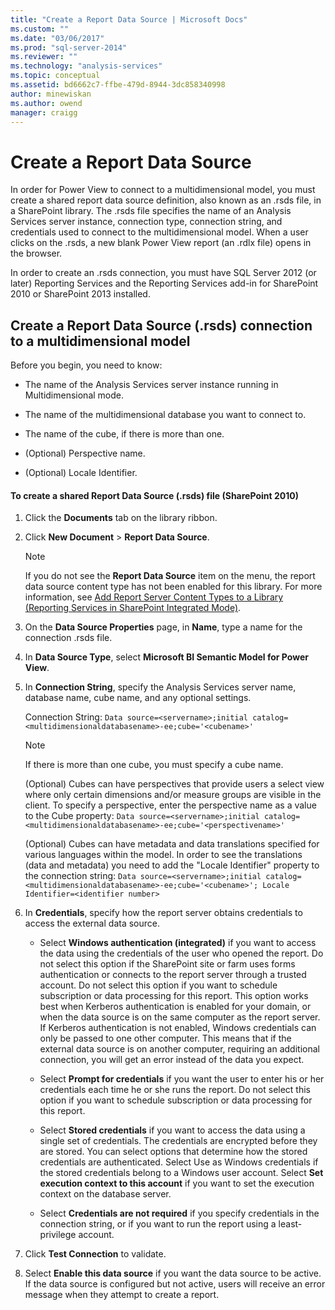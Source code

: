 ```yaml
---
title: "Create a Report Data Source | Microsoft Docs"
ms.custom: ""
ms.date: "03/06/2017"
ms.prod: "sql-server-2014"
ms.reviewer: ""
ms.technology: "analysis-services"
ms.topic: conceptual
ms.assetid: bd6662c7-ffbe-479d-8944-3dc858340998
author: minewiskan
ms.author: owend
manager: craigg
---
```

# Create a Report Data Source
  In order for Power View to connect to a multidimensional model, you must create a shared report data source definition, also known as an .rsds file, in a SharePoint library. The .rsds file specifies the name of an Analysis Services server instance, connection type, connection string, and credentials used to connect to the multidimensional model. When a user clicks on the .rsds, a new blank Power View report (an .rdlx file) opens in the browser.  
  
 In order to create an .rsds connection, you must have SQL Server 2012 (or later) Reporting Services and the Reporting Services add-in for SharePoint 2010 or SharePoint 2013 installed.  
  
## Create a Report Data Source (.rsds) connection to a multidimensional model  
 Before you begin, you need to know:  
  
-   The name of the Analysis Services server instance running in Multidimensional mode.  
  
-   The name of the multidimensional database you want to connect to.  
  
-   The name of the cube, if there is more than one.  
  
-   (Optional) Perspective name.  
  
-   (Optional) Locale Identifier.  
  
#### To create a shared Report Data Source (.rsds) file (SharePoint 2010)  
  
1.  Click the **Documents** tab on the library ribbon.  
  
2.  Click **New Document** > **Report Data Source**.  
  
    > [!NOTE]  
    >  If you do not see the **Report Data Source** item on the menu, the report data source content type has not been enabled for this library. For more information, see [Add Report Server Content Types to a Library &#40;Reporting Services in SharePoint Integrated Mode&#41;](../../reporting-services/add-reporting-services-content-types-to-a-sharepoint-library.md).  
  
3.  On the **Data Source Properties** page, in **Name**, type a name for the connection .rsds file.  
  
4.  In **Data Source Type**, select **Microsoft BI Semantic Model for Power View**.  
  
5.  In **Connection String**, specify the Analysis Services server name, database name, cube name, and any optional settings.  
  
     Connection String: `Data source=<servername>;initial catalog=<multidimensionaldatabasename>-ee;cube='<cubename>'`  
  
    > [!NOTE]  
    >  If there is more than one cube, you must specify a cube name.  
  
     (Optional) Cubes can have perspectives that provide users a select view where only certain dimensions and/or measure groups are visible in the client. To specify a perspective, enter the perspective name as a value to the Cube property: `Data source=<servername>;initial catalog=<multidimensionaldatabasename>-ee;cube='<perspectivename>'`  
  
     (Optional) Cubes can have metadata and data translations specified for various languages within the model. In order to see the translations (data and metadata) you need to add the "Locale Identifier" property to the connection string: `Data source=<servername>;initial catalog=<multidimensionaldatabasename>-ee;cube='<cubename>'; Locale Identifier=<identifier number>`  
  
6.  In **Credentials**, specify how the report server obtains credentials to access the external data source.  
  
    -   Select **Windows authentication (integrated)** if you want to access the data using the credentials of the user who opened the report. Do not select this option if the SharePoint site or farm uses forms authentication or connects to the report server through a trusted account. Do not select this option if you want to schedule subscription or data processing for this report. This option works best when Kerberos authentication is enabled for your domain, or when the data source is on the same computer as the report server. If Kerberos authentication is not enabled, Windows credentials can only be passed to one other computer. This means that if the external data source is on another computer, requiring an additional connection, you will get an error instead of the data you expect.  
  
    -   Select **Prompt for credentials** if you want the user to enter his or her credentials each time he or she runs the report. Do not select this option if you want to schedule subscription or data processing for this report.  
  
    -   Select **Stored credentials** if you want to access the data using a single set of credentials. The credentials are encrypted before they are stored. You can select options that determine how the stored credentials are authenticated. Select Use as Windows credentials if the stored credentials belong to a Windows user account. Select **Set execution context to this account** if you want to set the execution context on the database server.  
  
    -   Select **Credentials are not required** if you specify credentials in the connection string, or if you want to run the report using a least-privilege account.  
  
7.  Click **Test Connection** to validate.  
  
8.  Select **Enable this data source** if you want the data source to be active. If the data source is configured but not active, users will receive an error message when they attempt to create a report.  
  
  
